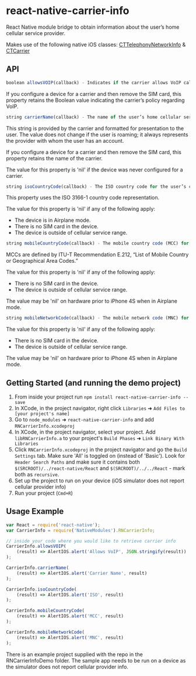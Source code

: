 # react-native-carrier-info

React Native module bridge to obtain information about the user’s home cellular service provider.

Makes use of the following native iOS classes: [CTTelephonyNetworkInfo](https://developer.apple.com/library/prerelease/ios/documentation/NetworkingInternet/Reference/CTTelephonyNetworkInfo/index.html#//apple_ref/occ/cl/CTTelephonyNetworkInfo) & [CTCarrier](https://developer.apple.com/library/prerelease/ios/documentation/NetworkingInternet/Reference/CTCarrier/index.html#//apple_ref/doc/c_ref/CTCarrier)

## API

```js
boolean allowsVOIP(callback) - Indicates if the carrier allows VoIP calls to be made on its network.
```

If you configure a device for a carrier and then remove the SIM card, this property retains the Boolean value indicating the carrier’s policy regarding VoIP.

```js
string carrierName(callback) - The name of the user’s home cellular service provider.
```

This string is provided by the carrier and formatted for presentation to the user. The value does not change if the user is roaming; it always represents the provider with whom the user has an account.

If you configure a device for a carrier and then remove the SIM card, this property retains the name of the carrier.

The value for this property is 'nil' if the device was never configured for a carrier.

```js
string isoCountryCode(callback) - The ISO country code for the user’s cellular service provider.
```

This property uses the ISO 3166-1 country code representation.

The value for this property is 'nil' if any of the following apply:

* The device is in Airplane mode.
* There is no SIM card in the device.
* The device is outside of cellular service range.

```js
string mobileCountryCode(callback) - The mobile country code (MCC) for the user’s cellular service provider.
```

MCCs are defined by ITU-T Recommendation E.212, “List of Mobile Country or Geographical Area Codes.”

The value for this property is 'nil' if any of the following apply:

* There is no SIM card in the device.
* The device is outside of cellular service range.

The value may be 'nil' on hardware prior to iPhone 4S when in Airplane mode.

```js
string mobileNetworkCode(callback) - The mobile network code (MNC) for the user’s cellular service provider.
```

The value for this property is 'nil' if any of the following apply:

* There is no SIM card in the device.
* The device is outside of cellular service range.

The value may be 'nil' on hardware prior to iPhone 4S when in Airplane mode.

## Getting Started (and running the demo project)

1. From inside your project run `npm install react-native-carrier-info --save`
2. In XCode, in the project navigator, right click `Libraries` ➜ `Add Files to [your project's name]`
3. Go to `node_modules` ➜ `react-native-carrier-info` and add `RNCarrierInfo.xcodeproj`
4. In XCode, in the project navigator, select your project. Add `libRNCarrierInfo.a` to your project's `Build Phases` ➜ `Link Binary With Libraries`
5. Click `RNCarrierInfo.xcodeproj` in the project navigator and go the `Build Settings` tab. Make sure 'All' is toggled on (instead of 'Basic'). Look for `Header Search Paths` and make sure it contains both `$(SRCROOT)/../react-native/React` and `$(SRCROOT)/../../React` - mark both as `recursive`.
6. Set up the project to run on your device (iOS simulator does not report cellular provider info)
7. Run your project (`Cmd+R`)

## Usage Example

```js
var React = require('react-native');
var CarrierInfo = require('NativeModules').RNCarrierInfo;

// inside your code where you would like to retrieve carrier info
CarrierInfo.allowsVOIP(
	(result) => AlertIOS.alert('Allows VoIP', JSON.stringify(result))
);

CarrierInfo.carrierName(
	(result) => AlertIOS.alert('Carrier Name', result)
);

CarrierInfo.isoCountryCode(
	(result) => AlertIOS.alert('ISO', result)
);

CarrierInfo.mobileCountryCode(
	(result) => AlertIOS.alert('MCC', result)
);

CarrierInfo.mobileNetworkCode(
	(result) => AlertIOS.alert('MNC', result)
);
```

There is an example project supplied with the repo in the RNCarrierInfoDemo folder. The sample app needs to be run on a device as the simulator does not report cellular provider info.